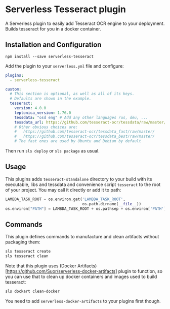 # Serverless Tesseract plugin

A Serverless plugin to easily add Tesseract OCR engine to your deployment. Builds tesseract for you in a docker container.


## Installation and Configuration

```
npm install --save serverless-tesseract
```

Add the plugin to your `serverless.yml` file and configure:

```yaml
plugins:
  - serverless-tesseract

custom:
  # This section is optional, as well as all of its keys.
  # Defaults are shown in the example.
  tesseract:
    version: 4.0.0
    leptonica_version: 1.76.0
    tessdata: "osd eng" # Add any other languages rus, deu, ...
    tessdata_url: https://github.com/tesseract-ocr/tessdata/raw/master/
    # Other obvious choices are:
    #   https://github.com/tesseract-ocr/tessdata_fast/raw/master/
    #   https://github.com/tesseract-ocr/tessdata_best/raw/master/
    # The fast ones are used by Ubuntu and Debian by default
```

Then run `sls deploy` or `sls package` as usual.


## Usage

This plugins adds `tesseract-standalone` directory to your build with its executable, libs and tessdata and convenience script `tesseract` to the root of your project. You may call it directly or add it to path:

```python
LAMBDA_TASK_ROOT = os.environ.get('LAMBDA_TASK_ROOT',
                                  os.path.dirname(__file__))
os.environ["PATH"] = LAMBDA_TASK_ROOT + os.pathsep + os.environ['PATH']
```


## Commands

This plugin defines commands to manufacture and clean artifacts without packaging them:

```bash
sls tesseract create
sls tesseract clean
```

Note that this plugin uses (Docker Artifacts)[https://github.com/Suor/serverless-docker-artifacts] plugin to function, so you can use that to clean up docker containers and images used to build tesseract:

```bash
sls dockart clean-docker
```

You need to add `serverless-docker-artifacts` to your plugins first though.
